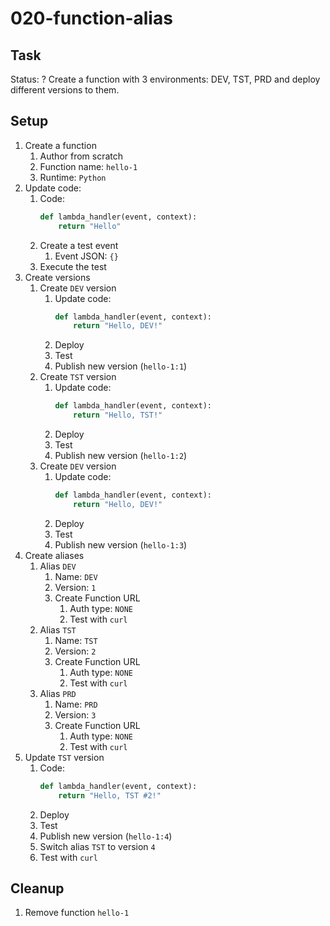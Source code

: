 # 020-function-alias

## Task
Status: ?
Create a function with 3 environments: DEV, TST, PRD and deploy different versions to them.

## Setup
1. Create a function
	1. Author from scratch
	2. Function name: `hello-1`
	3. Runtime: `Python`
2. Update code:
   1. Code:
      ```python
      def lambda_handler(event, context):
          return "Hello"
      ```
   2. Create a test event
       1. Event JSON: `{}`
   3. Execute the test
3. Create versions
	1. Create `DEV` version
		1. Update code:
			```python
			def lambda_handler(event, context):
				return "Hello, DEV!"
			```
		2. Deploy
		3. Test
		4. Publish new version (`hello-1:1`)
	2. Create `TST` version
		1. Update code:
			```python
			def lambda_handler(event, context):
				return "Hello, TST!"
			```
		2. Deploy
		3. Test
		4. Publish new version (`hello-1:2`)
	3. Create `DEV` version
		1. Update code:
			```python
			def lambda_handler(event, context):
				return "Hello, DEV!"
			```
		2. Deploy
		3. Test
		4. Publish new version (`hello-1:3`)
4. Create aliases
	1. Alias `DEV`
		1. Name: `DEV`
		2. Version: `1`
		3. Create Function URL
			1. Auth type: `NONE`
			2. Test with `curl`
	2. Alias `TST`
		1. Name: `TST`
		2. Version: `2`
		3. Create Function URL
			1. Auth type: `NONE`
			2. Test with `curl`
	3. Alias `PRD`
		1. Name: `PRD`
		2. Version: `3`
		3. Create Function URL
			1. Auth type: `NONE`
			2. Test with `curl`
5. Update `TST` version
	1. Code:
		```python
		def lambda_handler(event, context):
			return "Hello, TST #2!"
		```
	2. Deploy
	3. Test
	4. Publish new version (`hello-1:4`)
	5. Switch alias `TST` to version `4`
	6. Test with `curl`

## Cleanup
1. Remove function `hello-1`
